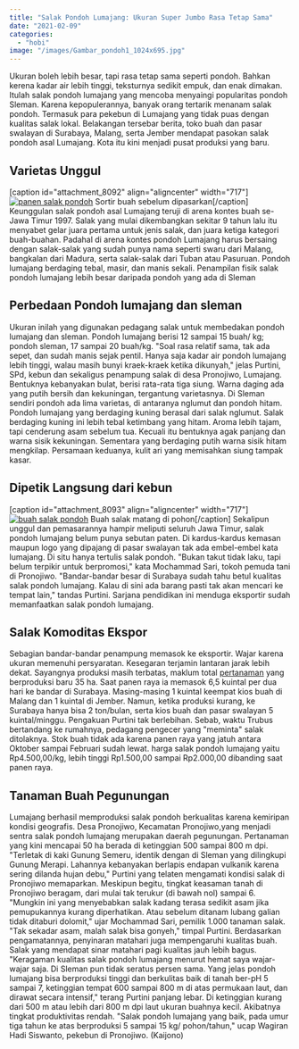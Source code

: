 ```yaml
---
title: "Salak Pondoh Lumajang: Ukuran Super Jumbo Rasa Tetap Sama"
date: "2021-02-09"
categories: 
  - "hobi"
image: "/images/Gambar_pondoh1_1024x695.jpg"
---
```


Ukuran boleh lebih besar, tapi rasa tetap sama seperti pondoh. Bahkan kerena kadar air lebih tinggi, teksturnya sedikit empuk, dan enak dimakan. Itulah salak pondoh lumajang yang mencoba menyaingi popularitas pondoh Sleman. Karena kepopulerannya, banyak orang tertarik menanam salak pondoh. Termasuk para pekebun di Lumajang yang tidak puas dengan kualitas salak lokal. Belakangan tersebar berita, toko buah dan pasar swalayan di Surabaya, Malang, serta Jember mendapat pasokan salak pondoh asal Lumajang. Kota itu kini menjadi pusat produksi yang baru.

## Varietas Unggul

\[caption id="attachment\_8092" align="aligncenter" width="717"\][![panen salak pondoh](/images/Gambar_salak_1024x576.jpg)](http://localhost/mitra/wp-content/uploads/2021/02/Gambar_salak_1024x576.jpg) Sortir buah sebelum dipasarkan\[/caption\] Keunggulan salak pondoh asal Lumajang teruji di arena kontes buah se-Jawa Timur 1997. Salak yang mulai dikembangkan sekitar 9 tahun lalu itu menyabet gelar juara pertama untuk jenis salak, dan juara ketiga kategori buah-buahan. Padahal di arena kontes pondoh Lumajang harus bersaing dengan salak-salak yang sudah punya nama seperti swaru dari Malang, bangkalan dari Madura, serta salak-salak dari Tuban atau Pasuruan. Pondoh lumajang berdaging tebal, masir, dan manis sekali. Penampilan fisik salak pondoh lumajang lebih besar daripada pondoh yang ada di Sleman

## Perbedaan Pondoh lumajang dan sleman

Ukuran inilah yang digunakan pedagang salak untuk membedakan pondoh lumajang dan sleman. Pondoh lumajang berisi 12 sampai 15 buah/ kg; pondoh sleman, 17 sampai 20 buah/kg. "Soal rasa relatif sama, tak ada sepet, dan sudah manis sejak pentil. Hanya saja kadar air pondoh lumajang lebih tinggi, walau masih bunyi kraek-kraek ketika dikunyah," jelas Purtini, SPd, kebun dan sekaligus penampung salak di desa Pronojiwo, Lumajang. Bentuknya kebanyakan bulat, berisi rata-rata tiga siung. Warna daging ada yang putih bersih dan kekuningan, tergantung varietasnya. Di Sleman sendiri pondoh ada lima varietas, di antaranya nglumut dan pondoh hitam. Pondoh lumajang yang berdaging kuning berasal dari salak nglumut. Salak berdaging kuning ini lebih tebal ketimbang yang hitam. Aroma lebih tajam, tapi cenderung asam sebelum tua. Kecuali itu bentuknya agak panjang dan warna sisik kekuningan. Sementara yang berdaging putih warna sisik hitam mengkilap. Persamaan keduanya, kulit ari yang memisahkan siung tampak kasar.

## Dipetik Langsung dari kebun

\[caption id="attachment\_8093" align="aligncenter" width="717"\][![buah salak pondoh](/images/Gambar_salak_pondoh_1024x629.jpg)](http://localhost/mitra/wp-content/uploads/2021/02/Gambar_salak_pondoh_1024x629.jpg) Buah salak matang di pohon\[/caption\] Sekalipun unggul dan pemasarannya hampir meliputi seluruh Jawa Timur, salak pondoh lumajang belum punya sebutan paten. Di kardus-kardus kemasan maupun logo yang dipajang di pasar swalayan tak ada embel-embel kata lumajang. Di situ hanya tertulis salak pondoh. "Bukan takut tidak laku, tapi belum terpikir untuk berpromosi," kata Mochammad Sari, tokoh pemuda tani di Pronojiwo. "Bandar-bandar besar di Surabaya sudah tahu betul kualitas salak pondoh lumajang. Kalau di sini ada barang pasti tak akan mencari ke tempat lain," tandas Purtini. Sarjana pendidikan ini menduga eksportir sudah memanfaatkan salak pondoh lumajang.

## Salak Komoditas Ekspor

Sebagian bandar-bandar penampung memasok ke eksportir. Wajar karena ukuran memenuhi persyaratan. Kesegaran terjamin lantaran jarak lebih dekat. Sayangnya produksi masih terbatas, maklum total [pertanaman](http://localhost/mitra/pertanian "pertanaman") yang berproduksi baru 35 ha. Saat panen raya ia memasok 6,5 kuintal per dua hari ke bandar di Surabaya. Masing-masing 1 kuintal keempat kios buah di Malang dan 1 kuintal di Jember. Namun, ketika produksi kurang, ke Surabaya hanya bisa 2 ton/bulan, serta kios buah dan pasar swalayan 5 kuintal/minggu. Pengakuan Purtini tak berlebihan. Sebab, waktu Trubus bertandang ke rumahnya, pedagang pengecer yang "meminta" salak ditolaknya. Stok buah tidak ada karena panen raya yang jatuh antara Oktober sampai Februari sudah lewat. harga salak pondoh lumajang yaitu Rp4.500,00/kg, lebih tinggi Rp1.500,00 sampai Rp2.000,00 dibanding saat panen raya.

## Tanaman Buah Pegunungan

Lumajang berhasil memproduksi salak pondoh berkualitas karena kemiripan kondisi geografis. Desa Pronojiwo, Kecamatan Pronojiwo,yang menjadi sentra salak pondoh lumajang merupakan daerah pegunungan. Pertanaman yang kini mencapai 50 ha berada di ketinggian 500 sampai 800 m dpi. "Terletak di kaki Gunung Semeru, identik dengan di Sleman yang dilingkupi Gunung Merapi. Lahannya kebanyakan berlapis endapan vulkanik karena sering dilanda hujan debu," Purtini yang telaten mengamati kondisi salak di Pronojiwo memaparkan. Meskipun begitu, tingkat keasaman tanah di Pronojiwo beragam, dari mulai tak terukur (di bawah nol) sampai 6. "Mungkin ini yang menyebabkan salak kadang terasa sedikit asam jika pemupukannya kurang diperhatikan. Atau sebelum ditanam lubang galian tidak ditaburi dolomit," ujar Mochammad Sari, pemilik 1.000 tanaman salak. "Tak sekadar asam, malah salak bisa gonyeh," timpal Purtini. Berdasarkan pengamatannya, penyinaran matahari juga mempengaruhi kualitas buah. Salak yang mendapat sinar matahari pagi kualitas jauh lebih bagus. "Keragaman kualitas salak pondoh lumajang menurut hemat saya wajar-wajar saja. Di Sleman pun tidak seratus persen sama. Yang jelas pondoh lumajang bisa berproduksi tinggi dan berkulitas baik di tanah ber-pH 5 sampai 7, ketinggian tempat 600 sampai 800 m di atas permukaan laut, dan dirawat secara intensif," terang Purtini panjang lebar. Di ketinggian kurang dari 500 m atau lebih dari 800 m dpi laut ukuran buahnya kecil. Akibatnya tingkat produktivitas rendah. "Salak pondoh lumajang yang baik, pada umur tiga tahun ke atas berproduksi 5 sampai 15 kg/ pohon/tahun," ucap Wagiran Hadi Siswanto, pekebun di Pronojiwo. (Kaijono)
